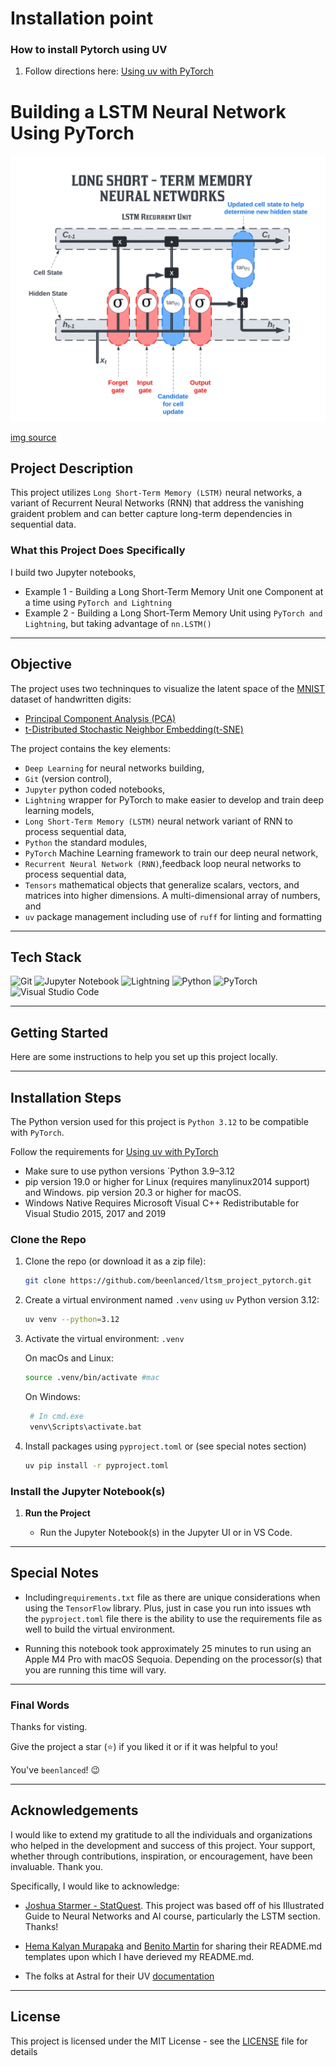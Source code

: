 # Installation point

### How to install Pytorch using UV

1. Follow directions here: [Using uv with PyTorch](https://docs.astral.sh/uv/guides/integration/pytorch/)

# Building a LSTM Neural Network Using PyTorch

<p>
  <img alt="Long Short-Term Memory (LSTM) Intro Figure" src="imgs/lstm_intro.png"/>
</p>

[img source](https://www.aiplusinfo.com/blog/introduction-to-long-short-term-memory-ltsm/)

## Project Description

This project utilizes `Long Short-Term Memory (LSTM)` neural networks, a variant of Recurrent Neural Networks (RNN) that address the vanishing graident problem and can better capture long-term dependencies in sequential data.

### What this Project Does Specifically

I build two Jupyter notebooks,

- Example 1 - Building a Long Short-Term Memory Unit one Component at a time using `PyTorch and Lightning`
- Example 2 - Building a Long Short-Term Memory Unit using `PyTorch and Lightning`, but taking advantage of `nn.LSTM()`

---

## Objective

The project uses two techninques to visualize the latent space of the [MNIST](https://en.wikipedia.org/wiki/MNIST_database) dataset of handwritten digits:

- [Principal Component Analysis (PCA)](https://en.wikipedia.org/wiki/Principal_component_analysis)
- [t-Distributed Stochastic Neighbor Embedding(t-SNE)](https://en.wikipedia.org/wiki/T-distributed_stochastic_neighbor_embedding)

The project contains the key elements:

- `Deep Learning` for neural networks building,
- `Git` (version control),
- `Jupyter` python coded notebooks,
- `Lightning` wrapper for PyTorch to make easier to develop and train deep learning models,
- `Long Short-Term Memory (LSTM)` neural network variant of RNN to process sequential data,
- `Python` the standard modules,
- `PyTorch` Machine Learning framework to train our deep neural network,
- `Recurrent Neural Network (RNN)`,feedback loop neural networks to process sequential data,
- `Tensors` mathematical objects that generalize scalars, vectors, and matrices into higher dimensions. A multi-dimensional array of numbers, and
- `uv` package management including use of `ruff` for linting and formatting

---

## Tech Stack

![Git](https://img.shields.io/badge/git-%23F05033.svg?style=for-the-badge&logo=git&logoColor=white)
![Jupyter Notebook](https://img.shields.io/badge/jupyter-%23FA0F00.svg?style=for-the-badge&logo=jupyter&logoColor=white)
![Lightning](https://img.shields.io/badge/Lightning-792DE4?style=for-the-badge&logo=lightning&logoColor=white)
![Python](https://img.shields.io/badge/python-3670A0?style=for-the-badge&logo=python&logoColor=ffdd54)
![PyTorch](https://img.shields.io/badge/PyTorch-EE4C2C?style=for-the-badge&logo=pytorch&logoColor=white)
![Visual Studio Code](https://img.shields.io/badge/Visual%20Studio%20Code-0078d7.svg?style=for-the-badge&logo=visual-studio-code&logoColor=white)

---

## Getting Started

Here are some instructions to help you set up this project locally.

---

## Installation Steps

The Python version used for this project is `Python 3.12` to be compatible with `PyTorch`.

Follow the requirements for [Using uv with PyTorch](https://docs.astral.sh/uv/guides/integration/pytorch/)

- Make sure to use python versions `Python 3.9–3.12
- pip version 19.0 or higher for Linux (requires manylinux2014 support) and Windows. pip version 20.3 or higher for macOS.
- Windows Native Requires Microsoft Visual C++ Redistributable for Visual Studio 2015, 2017 and 2019

### Clone the Repo

1. Clone the repo (or download it as a zip file):

   ```bash
   git clone https://github.com/beenlanced/ltsm_project_pytorch.git
   ```

2. Create a virtual environment named `.venv` using `uv` Python version 3.12:

   ```bash
   uv venv --python=3.12
   ```

3. Activate the virtual environment: `.venv`

   On macOs and Linux:

   ```bash
   source .venv/bin/activate #mac
   ```

   On Windows:

   ```bash
    # In cmd.exe
    venv\Scripts\activate.bat
   ```

4. Install packages using `pyproject.toml` or (see special notes section)

   ```bash
   uv pip install -r pyproject.toml
   ```

### Install the Jupyter Notebook(s)

1. **Run the Project**

   - Run the Jupyter Notebook(s) in the Jupyter UI or in VS Code.

---

## Special Notes

- Including`requirements.txt` file as there are unique considerations when using the `TensorFlow` library. Plus, just in case you run into issues wth the `pyproject.toml` file there is the ability to use the requirements file as well to build the virtual environment.

- Running this notebook took approximately 25 minutes to run using an Apple M4 Pro with macOS Sequoia. Depending on the processor(s) that you are running this time will vary.

---

### Final Words

Thanks for visting.

Give the project a star (⭐) if you liked it or if it was helpful to you!

You've `beenlanced`! 😉

---

## Acknowledgements

I would like to extend my gratitude to all the individuals and organizations who helped in the development and success of this project. Your support, whether through contributions, inspiration, or encouragement, have been invaluable. Thank you.

Specifically, I would like to acknowledge:

- [Joshua Starmer - StatQuest](https://youtu.be/YCzL96nL7j0). This project was based off of his Illustrated Guide to Neural Networks and AI course, particularly the LSTM section. Thanks!

- [Hema Kalyan Murapaka](https://www.linkedin.com/in/hemakalyan) and [Benito Martin](https://martindatasol.com/blog) for sharing their README.md templates upon which I have derieved my README.md.

- The folks at Astral for their UV [documentation](https://docs.astral.sh/uv/)

---

## License

This project is licensed under the MIT License - see the [LICENSE](./LICENSE) file for details
